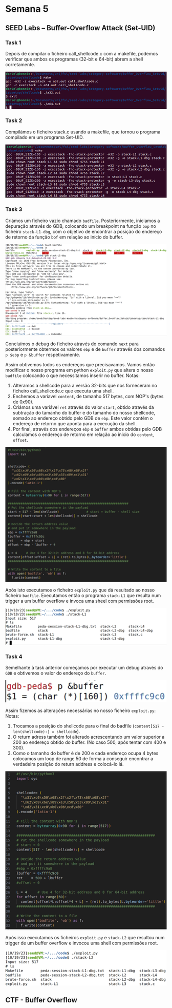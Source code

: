 # Semana 5

## SEED Labs – Buffer-Overflow Attack (Set-UID)

### Task 1

Depois de compilar o ficheiro call_shellcode.c com a makefile, podemos verificar que ambos os programas (32-bit e 64-bit) abrem a shell corretamente.

![image](assets/s5i1.png)

### Task 2

Compilámos o ficheiro stack.c usando a makefile, que tornou o programa compilado em um programa Set-UID.

![image](assets/s5i2.png)

### Task 3

Criámos um ficheiro vazio chamado ```badfile```. Posteriormente, iniciamos a depuração através do GDB, colocando um breakpoint na função ```bop``` no ficheiro ```stack-L1-dbg```, com o objetivo de encontrar a posição do endereço de retorno da função ```bof``` em relação ao início do buffer.

![image](assets/s5i3.png)

Concluímos o debug do ficheiro através do comando ```next``` para posteriormente obtermos os valores ```ebp``` e de ```buffer``` através dos comandos ```p $ebp``` e ```p &buffer``` respetivamente.



Assim obtivemos todos os endereços que precisavamos. Vamos então modificar o nosso programa em python ```exploit.py``` que altera o nosso ```badfile``` colocando o que necessitamos inserir no buffer. 
Notas: <br>
1. Alteramos a shellcode para a versão 32-bits que nos forneceram no ficheiro call_shellcode.c que executa uma shell.
2. Enchemos a variavel ```content```, de tamanho 517 bytes, com NOP's (bytes de 0x90).
3. Criámos uma variável ```ret``` através do valor ```start```, obtido através da subtração do tamanho do buffer e do tamanho do nosso shellcode, somado ao endereço obtido pelo GDB de ```ebp```. Este valor contém o endereço de retorno que aponta para a execução da shell.
4. Por final, através dos endereços ```ebp``` e ```buffer``` ambos obtidas pelo GDB calculamos o endereço de retorno em relação ao inicio do ```content```, ```offset```.

![image](assets/s5i5.png)

Após isto executamos o ficheiro ```exploit.py``` que dá resultado ao nosso ficheiro ```badfile```. Executamos então o programa ```stack-L1``` que resulta num trigger a um buffer overflow e invoca uma sheel com permissões root. 

![image](assets/s5i6.png)

### Task 4

Semelhante à task anterior começamos por executar um debug através do ```GDB``` e obtivemos o valor do endereço do ```buffer```.

![image](assets/s5i9.png)

Assim fizemos as alterações necessárias no nosso ficheiro ```exploit.py```:
Notas: <br>
1. Trocamos a posição do shellcode para o final do badfile (```content[517 - len(shellcode):] = shellcode```).
2. O return adress também foi alterado acrescentando um valor superior a 200 ao endereço obtido do buffer. (No caso 500, após tentar com 400 e 300).
3. Como o tamanho do buffer é de 200 e cada endereço ocupa 4 bytes colocamos um loop de range 50 de forma a conseguir encontrar a verdadeira posição do return address e colocá-lo lá.

![image](assets/s5i7.png)

Após isso executamos os ficheiros ```exploit.py``` e ```stack-L2``` que resultou num trigger de um buffer overflow e invocou uma shell com permissões root.

![image](assets/s5i8.png)

## CTF - Buffer Overflow
